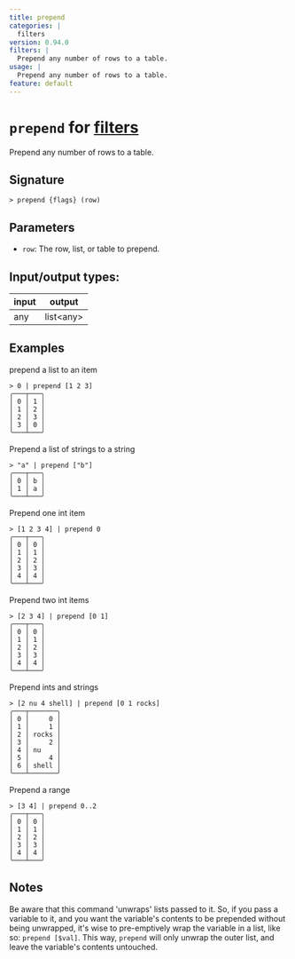 ```yaml
---
title: prepend
categories: |
  filters
version: 0.94.0
filters: |
  Prepend any number of rows to a table.
usage: |
  Prepend any number of rows to a table.
feature: default
---
```

<!-- This file is automatically generated. Please edit the command in https://github.com/nushell/nushell instead. -->

# `prepend` for [filters](/commands/categories/filters.md)

<div class='command-title'>Prepend any number of rows to a table.</div>

## Signature

```> prepend {flags} (row)```

## Parameters

 -  `row`: The row, list, or table to prepend.


## Input/output types:

| input | output    |
| ----- | --------- |
| any   | list\<any\> |

## Examples

prepend a list to an item
```nu
> 0 | prepend [1 2 3]
╭───┬───╮
│ 0 │ 1 │
│ 1 │ 2 │
│ 2 │ 3 │
│ 3 │ 0 │
╰───┴───╯

```

Prepend a list of strings to a string
```nu
> "a" | prepend ["b"]
╭───┬───╮
│ 0 │ b │
│ 1 │ a │
╰───┴───╯

```

Prepend one int item
```nu
> [1 2 3 4] | prepend 0
╭───┬───╮
│ 0 │ 0 │
│ 1 │ 1 │
│ 2 │ 2 │
│ 3 │ 3 │
│ 4 │ 4 │
╰───┴───╯

```

Prepend two int items
```nu
> [2 3 4] | prepend [0 1]
╭───┬───╮
│ 0 │ 0 │
│ 1 │ 1 │
│ 2 │ 2 │
│ 3 │ 3 │
│ 4 │ 4 │
╰───┴───╯

```

Prepend ints and strings
```nu
> [2 nu 4 shell] | prepend [0 1 rocks]
╭───┬───────╮
│ 0 │     0 │
│ 1 │     1 │
│ 2 │ rocks │
│ 3 │     2 │
│ 4 │ nu    │
│ 5 │     4 │
│ 6 │ shell │
╰───┴───────╯

```

Prepend a range
```nu
> [3 4] | prepend 0..2
╭───┬───╮
│ 0 │ 0 │
│ 1 │ 1 │
│ 2 │ 2 │
│ 3 │ 3 │
│ 4 │ 4 │
╰───┴───╯

```

## Notes
Be aware that this command 'unwraps' lists passed to it. So, if you pass a variable to it,
and you want the variable's contents to be prepended without being unwrapped, it's wise to
pre-emptively wrap the variable in a list, like so: `prepend [$val]`. This way, `prepend` will
only unwrap the outer list, and leave the variable's contents untouched.